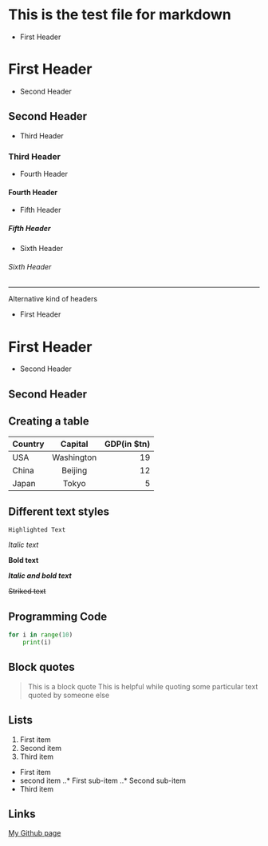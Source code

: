 # This is the test file for markdown
* First Header
# First Header
* Second Header
## Second Header
* Third Header
### Third Header
* Fourth Header
#### Fourth Header
* Fifth Header
##### Fifth Header
* Sixth Header
###### Sixth Header
___
Alternative kind of headers
* First Header

First Header
============

* Second Header

Second Header
-------------

## Creating a table
|Country  | Capital | GDP(in $tn)|
|:--------|:-------:|---:|
|USA      |Washington|19|
|China    |Beijing    |12|
|Japan    |Tokyo      |5  |

## Different text styles
`Highlighted Text`

*Italic text*

**Bold text**

**_Italic and bold text_**

~~Striked text~~

## Programming Code
```python
for i in range(10)
	print(i)
```

## Block quotes
> This is a block quote
> This is helpful while quoting some particular text quoted by someone else

## Lists
1. First item
2. Second item
3. Third item

* First item
* second item
..* First sub-item
..* Second sub-item
* Third item

## Links
[My Github page](https://github.com/navee2)

